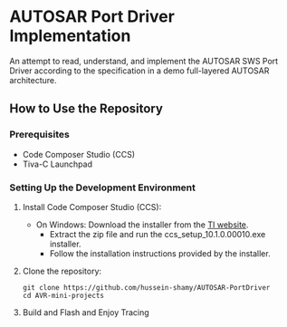 # AUTOSAR Port Driver Implementation

An attempt to read, understand, and implement the AUTOSAR SWS Port Driver according to the specification in a demo full-layered AUTOSAR architecture.

## How to Use the Repository

### Prerequisites
- Code Composer Studio (CCS)
- Tiva-C Launchpad
  
### Setting Up the Development Environment
1. Install Code Composer Studio (CCS):
    - On Windows: Download the installer from the [TI website](https://www.ti.com/tool/CCSTUDIO#downloads).
      - Extract the zip file and run the ccs_setup_10.1.0.00010.exe installer.
      - Follow the installation instructions provided by the installer.

2. Clone the repository:
    ```
    git clone https://github.com/hussein-shamy/AUTOSAR-PortDriver
    cd AVR-mini-projects
    ```
3. Build and Flash and Enjoy Tracing
